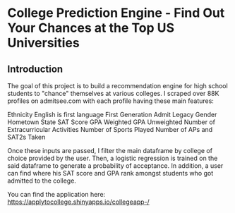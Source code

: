 # College Prediction Engine - Find Out Your Chances at the Top US Universities


## Introduction
The goal of this project is to build a recommendation engine for high school students to "chance" themselves at various colleges. I scraped over 88K profiles on admitsee.com with each profile having these main features: 

Ethnicity 
English is first language
First Generation Admit 
Legacy
Gender
Hometown State
SAT Score
GPA Weighted 
GPA Unweighted
Number of Extracurricular Activities 
Number of Sports Played 
Number of APs and SAT2s Taken

Once these inputs are passed, I filter the main dataframe by college of choice provided by the user. Then, a logistic regression is trained on the said dataframe to generate a probability of acceptance. In addition, a user can find where his SAT score and GPA rank amongst students who got admitted to the college. 

You can find the application here: https://applytocollege.shinyapps.io/collegeapp-/
